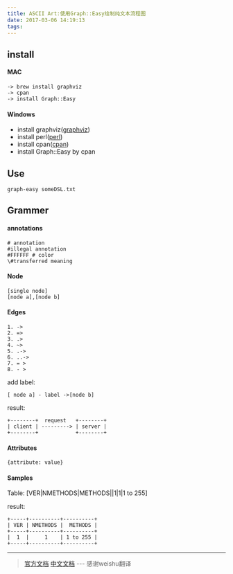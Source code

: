 ```yaml
---
title: ASCII Art:使用Graph::Easy绘制纯文本流程图
date: 2017-03-06 14:19:13
tags: 
---
```


## install
#### MAC

    -> brew install graphviz 
    -> cpan
    -> install Graph::Easy
#### Windows
 - install graphviz([graphviz](http://www.graphviz.org/))
 - install perl([perl](http://www.perl.org/))
 - install cpan([cpan](http://www.cpan.org/modules/INSTALL.html))
 - install Graph::Easy by cpan

## Use

    graph-easy someDSL.txt
## Grammer
#### annotations

    # annotation
    #illegal annotation
    #FFFFFF # color
    \#transferred meaning
#### Node

    [single node]
    [node a],[node b]
#### Edges
 

    1. ->
    2. =>
    3. .>
    4. ~>
    5. .->
    6. ..->
    7. = >
    8. - >

add label:

    [ node a] - label ->[node b]
result:

    +--------+  request   +--------+
    | client | ---------> | server |
    +--------+            +--------+

#### Attributes

    {attribute: value}

#### Samples

Table:
[VER|NMETHODS|METHODS||1|1|1 to 255]

result:

    +-----+----------+----------+
    | VER | NMETHODS |  METHODS |
    +-----+----------+----------+
    |  1  |     1    | 1 to 255 |
    +-----+----------+----------+

   --------------
    
   > [官方文档](http://bloodgate.com/perl/graph/manual/index.html)
   > [中文文档](https://weishu.gitbooks.io/graph-easy-cn/content/overview/index.html)  ---  感谢weishu翻译
